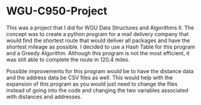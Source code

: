 # WGU-C950-Project
  This was a project that I did for WGU Data Structures and Algorithms II. The concept was to create a python program for a mail delivery company that would find the
shortest route that would deliver all packages and have the shortest mileage as possible. I decided to use a Hash Table for this program and a Greedy Algorithm. Although this
program is not the most efficient, it was still able to complete the route in 120.4 miles.

  Possible improvements for this program would be to have the distance data and the address data be CSV files as well. This would help with the expansion of this program
as you would just need to change the files instead of going into the code and changing the two variables associated with distances and addresses.
